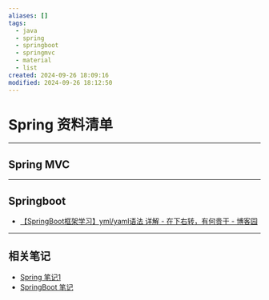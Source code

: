 ```yaml
---
aliases: []
tags:
  - java
  - spring
  - springboot
  - springmvc
  - material
  - list
created: 2024-09-26 18:09:16
modified: 2024-09-26 18:12:50
---
```


# Spring 资料清单

---

## Spring MVC

---

## Springboot

* [【SpringBoot框架学习】yml/yaml语法 详解 - 在下右转，有何贵干 - 博客园](https://www.cnblogs.com/codderYouzg/p/13162666.html)

---

## 相关笔记

* [Spring 笔记1](Spring_Note_1.md)
* [SpringBoot 笔记](SpringBoot_Note.md)

